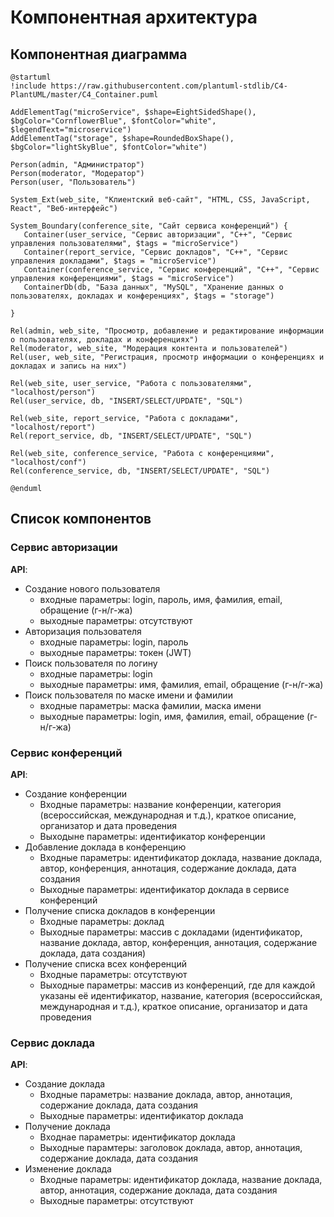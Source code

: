 # Компонентная архитектура
## Компонентная диаграмма

```plantuml
@startuml
!include https://raw.githubusercontent.com/plantuml-stdlib/C4-PlantUML/master/C4_Container.puml

AddElementTag("microService", $shape=EightSidedShape(), $bgColor="CornflowerBlue", $fontColor="white", $legendText="microservice")
AddElementTag("storage", $shape=RoundedBoxShape(), $bgColor="lightSkyBlue", $fontColor="white")

Person(admin, "Администратор")
Person(moderator, "Модератор")
Person(user, "Пользователь")

System_Ext(web_site, "Клиентский веб-сайт", "HTML, CSS, JavaScript, React", "Веб-интерфейс")

System_Boundary(conference_site, "Сайт сервиса конференций") {
   Container(user_service, "Сервис авторизации", "C++", "Сервис управления пользователями", $tags = "microService")    
   Container(report_service, "Сервис докладов", "C++", "Сервис управления докладами", $tags = "microService") 
   Container(conference_service, "Сервис конференций", "C++", "Сервис управления конференциями", $tags = "microService")
   ContainerDb(db, "База данных", "MySQL", "Хранение данных о пользователях, докладах и конференциях", $tags = "storage")
   
}

Rel(admin, web_site, "Просмотр, добавление и редактирование информации о пользователях, докладах и конференциях")
Rel(moderator, web_site, "Модерация контента и пользователей")
Rel(user, web_site, "Регистрация, просмотр информации о конференциях и докладах и запись на них")

Rel(web_site, user_service, "Работа с пользователями", "localhost/person")
Rel(user_service, db, "INSERT/SELECT/UPDATE", "SQL")

Rel(web_site, report_service, "Работа с докладами", "localhost/report")
Rel(report_service, db, "INSERT/SELECT/UPDATE", "SQL")

Rel(web_site, conference_service, "Работа с конференциями", "localhost/conf")
Rel(conference_service, db, "INSERT/SELECT/UPDATE", "SQL")

@enduml
```
## Список компонентов  

### Сервис авторизации
**API**:
-	Создание нового пользователя
      - входные параметры: login, пароль, имя, фамилия, email, обращение (г-н/г-жа)
      - выходные параметры: отсутствуют
-	Авторизация пользователя
     - входные параметры:  login, пароль
     - выходные параметры: токен (JWT)
-	Поиск пользователя по логину
     - входные параметры:  login
     - выходные параметры: имя, фамилия, email, обращение (г-н/г-жа)
-	Поиск пользователя по маске имени и фамилии
     - входные параметры: маска фамилии, маска имени
     - выходные параметры: login, имя, фамилия, email, обращение (г-н/г-жа)

### Сервис конференций
**API**:
- Создание конференции
  - Входные параметры: название конференции, категория (всероссийская, международная и т.д.), краткое описание, организатор и дата проведения
  - Выходыне параметры: идентификатор конференции
- Добавление доклада в конференцию
  - Входные параметры: идентификатор доклада, название доклада, автор, конференция, аннотация, содержание доклада, дата создания
  - Выходные параметры: идентификатор доклада в сервисе конференций
- Получение списка докладов в конференции
  - Входные параметры: доклад
  - Выходные параметры: массив с докладами (идентификатор, название доклада, автор, конференция, аннотация, содержание доклада, дата создания)
- Получение списка всех конференций
  - Входные параметры: отсутствуют
  - Выходные параметры: массив из конференций, где для каждой указаны её идентификатор, название, категория (всероссийская, международная и т.д.), краткое описание, организатор и дата проведения

### Сервис доклада
**API**:
- Создание доклада
  - Входные параметры: название доклада, автор, аннотация, содержание доклада, дата создания
  - Выходные параметры: идентификатор доклада
- Получение доклада
  - Входнае параметры: идентификатор доклада
  - Выходные парамтеры: заголовок доклада, автор, аннотация, содержание доклада, дата создания
- Изменение доклада
  - Входные параметры: идентификатор доклада, название доклада, автор, аннотация, содержание доклада, дата создания
  - Выходные параметры: отсутствуют
